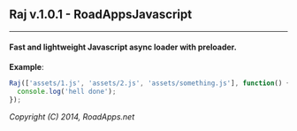 ## Raj v.1.0.1 - RoadAppsJavascript
---

#### Fast and lightweight Javascript async loader with preloader.



**Example**:

```javascript
Raj(['assets/1.js', 'assets/2.js', 'assets/something.js'], function() {
  console.log('hell done');
});
```

*Copyright (C) 2014, RoadApps.net*
